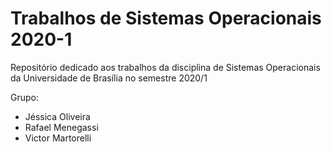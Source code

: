 # Trabalhos de Sistemas Operacionais 2020-1
Repositório dedicado aos trabalhos da disciplina de Sistemas Operacionais da Universidade de Brasília no semestre 2020/1

Grupo:
- Jéssica Oliveira
- Rafael Menegassi
- Victor Martorelli
